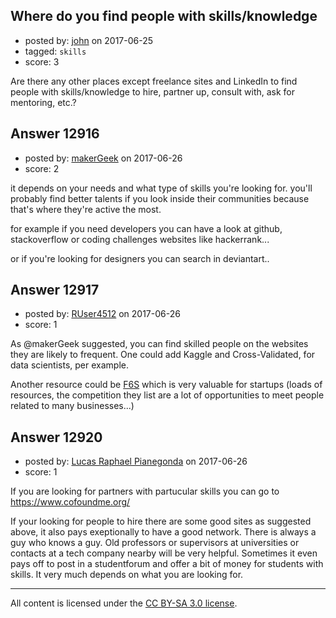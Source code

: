 ## Where do you find people with skills/knowledge

- posted by: [john](https://stackexchange.com/users/11133625/john) on 2017-06-25
- tagged: `skills`
- score: 3

Are there any other places except freelance sites and LinkedIn to find people with skills/knowledge to hire, partner up, consult with, ask for mentoring, etc.?


## Answer 12916

- posted by: [makerGeek](https://stackexchange.com/users/5473347/makergeek) on 2017-06-26
- score: 2

it depends on your needs and what type of skills you're looking for.
you'll probably find better talents if you look inside their communities because that's where they're active the most.

for example if you need developers you can have a look at github, stackoverflow or coding challenges websites like hackerrank...

or if you're looking for designers you can search in deviantart..




## Answer 12917

- posted by: [RUser4512](https://stackexchange.com/users/6145228/ruser4512) on 2017-06-26
- score: 1

<p>As @makerGeek suggested, you can find skilled people on the websites they are likely to frequent. One could add Kaggle and Cross-Validated, for data scientists, per example.</p>

<p>Another resource could be <a href="https://www.f6s.com/" rel="nofollow noreferrer">F6S</a> which is very valuable for startups (loads of resources, the competition they list are a lot of opportunities to meet people related to many businesses...)</p>



## Answer 12920

- posted by: [Lucas Raphael Pianegonda](https://stackexchange.com/users/10909545/lucas-raphael-pianegonda) on 2017-06-26
- score: 1

If you are looking for partners with partucular skills you can go to https://www.cofoundme.org/

If your looking for people to hire there are some good sites as suggested above, it also pays exeptionally to have a good network. There is always a guy who knows a guy. Old professors or supervisors at universities or contacts at a tech company nearby will be very helpful. Sometimes it even pays off to post in a studentforum and offer a bit of money for students with skills. It very much depends on what you are looking for.



---

All content is licensed under the [CC BY-SA 3.0 license](https://creativecommons.org/licenses/by-sa/3.0/).
